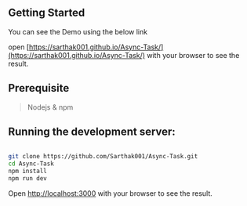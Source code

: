 ## Getting Started

You can see the Demo using the below link

open [https://sarthak001.github.io/Async-Task/](https://sarthak001.github.io/Async-Task/) with your browser to see the result.


## Prerequisite

> Nodejs & npm

## Running the development server:

```bash

git clone https://github.com/Sarthak001/Async-Task.git
cd Async-Task
npm install
npm run dev

```
Open [http://localhost:3000](http://localhost:3000) with your browser to see the result.
